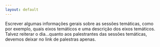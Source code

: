 ```yaml
---
layout: default
---
```


Escrever algumas informações gerais sobre as sessões temáticas, como por exemplo, quais eixos temáticos e uma descrição dos eixos temáticos. Talvez reiterar o dia...quanto aos palestrantes das sessões temáticas, devemos deixar no link de palestras apenas. 


